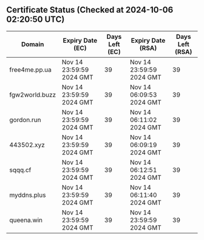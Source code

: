 ## Certificate Status (Checked at 2024-10-06 02:20:50 UTC)
| Domain | Expiry Date (EC) | Days Left (EC) | Expiry Date (RSA) | Days Left (RSA) |
|--------|-------------------|----------------|--------------------|--------------------|
| free4me.pp.ua | Nov 14 23:59:59 2024 GMT | 39 | Nov 14 23:59:59 2024 GMT | 39 |
| fgw2world.buzz | Nov 14 23:59:59 2024 GMT | 39 | Nov 14 06:09:53 2024 GMT | 39 |
| gordon.run | Nov 14 23:59:59 2024 GMT | 39 | Nov 14 06:11:02 2024 GMT | 39 |
| 443502.xyz | Nov 14 23:59:59 2024 GMT | 39 | Nov 14 06:09:19 2024 GMT | 39 |
| sqqq.cf | Nov 14 23:59:59 2024 GMT | 39 | Nov 14 06:12:51 2024 GMT | 39 |
| myddns.plus | Nov 14 23:59:59 2024 GMT | 39 | Nov 14 06:11:40 2024 GMT | 39 |
| queena.win | Nov 14 23:59:59 2024 GMT | 39 | Nov 14 23:59:59 2024 GMT | 39 |
